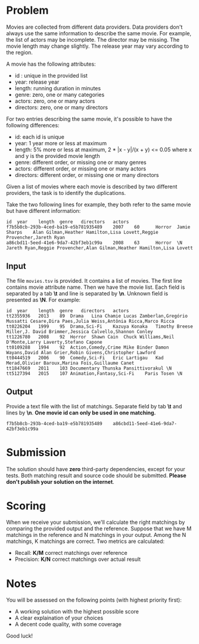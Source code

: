 # Problem
Movies are collected from different data providers. Data providers don't always use the same information to describe 
the same movie. For example, the list of actors may be incomplete. The director may be missing. 
The movie length may change slightly. The release year may vary according to the region.

A movie has the following attributes: 
- id : unique in the provided list 
- year: release year
- length: running duration in minutes
- genre: zero, one or many categories
- actors: zero, one or many actors
- directors: zero, one or many directors

For two entries describing the same movie, it's possible to have the following differences:
- id: each id is unique
- year: 1 year more or less at maximum 
- length: 5% more or less at maximum, 2 * |x - y|/(x + y) <= 0.05 where x and y is the provided movie length
- genre: different order, or missing one or many genres 
- actors: different order, or missing one or many actors
- directors: different order, or missing one or many directors

Given a list of movies where each movie is described by two different providers, the task is to identify the duplications.

Take the two following lines for example, they both refer to the same movie but have different information:
```
id	year	length	genre	directors	actors
f7b5b8cb-293b-4ced-ba19-e5b781935489    2007    60      Horror  Jamie Sharps    Alan Gilman,Heather Hamilton,Lisa Lovett,Reggie Provencher,Jareth Ryan
a86cbd11-5eed-41e6-9da7-42bf3eb1c99a    2008    63      Horror  \N      Jareth Ryan,Reggie Provencher,Alan Gilman,Heather Hamilton,Lisa Lovett
```
## Input
The file `movies.tsv` is provided. It contains a list of movies.
The first line contains movie attribute name. Then we have the movie list.
Each field is separated by a tab **\t** and line is separated by **\n**.
Unknown field is presented as **\N**. For example: 
```
id	year	length	genre	directors	actors
tt2355936	2013	89	Drama	Lina Chamie	Lucas Zamberlan,Gregório Mussatti Cesare,Dira Paes,Julia Weiss,Antônia Ricca,Marco Ricca
tt0226204	1999	95	Drama,Sci-Fi	Kazuya Konaka	Timothy Breese Miller,J. David Brimmer,Jessica Calvello,Shannon Conley
tt1226780	2008	92	Horror	Shawn Cain	Chuck Williams,Neil D'Monte,Larry Laverty,Stefano Capone
tt0109288	1994	92	Action,Comedy,Crime	Mike Binder	Damon Wayans,David Alan Grier,Robin Givens,Christopher Lawford
tt0444519	2006	90	Comedy,Sci-Fi	Eric Lartigau	Kad Merad,Olivier Baroux,Marina Foïs,Guillaume Canet
tt1847669	2011	103	Documentary	Thunska Pansittivorakul	\N
tt5127394	2015	107	Animation,Fantasy,Sci-Fi	Paris Tosen	\N
```

## Output
Provide a text file with the list of matchings. Separate field by tab **\t** and lines by **\n**. **One movie id can only be used in one matching.**
```
f7b5b8cb-293b-4ced-ba19-e5b781935489    a86cbd11-5eed-41e6-9da7-42bf3eb1c99a 
```

# Submission
The solution should have **zero** third-party dependencies, except for your tests. 
Both matching result and source code should be submitted. **Please don't publish your solution on the internet**.

# Scoring
When we receive your submission, we'll calculate the right matchings by comparing the provided output and the reference. Suppose that we have M matchings in the reference and 
N matchings in your output. Among the N matchings, K matchings are correct. Two metrics are calculated:
- Recall: **K/M** correct matchings over reference
- Precision: **K/N** correct matchings over actual result

# Notes
You will be assessed on the following points (with highest priority first):
- A working solution with the highest possible score
- A clear explaination of your choices
- A decent code quality, with some coverage

Good luck!